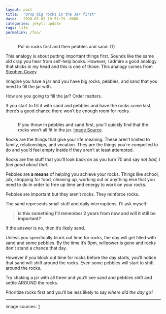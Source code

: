 ```yaml
---
layout: post
title:  "Drop big rocks in the Jar first"
date:   2020-07-02 19:51:29 -0600
categories: jekyll update
tags: life
permalink: /foo/
---
```

<figure class="wp-block-image size-large"><img src="https://nikitakazakov.com/wp-content/uploads/2020/02/image-4-1024x550.png" alt="" class="wp-image-6915" srcset="https://nikitakazakov.com/wp-content/uploads/2020/02/image-4-1024x550.png 1024w, https://nikitakazakov.com/wp-content/uploads/2020/02/image-4-300x161.png 300w, https://nikitakazakov.com/wp-content/uploads/2020/02/image-4-768x412.png 768w, https://nikitakazakov.com/wp-content/uploads/2020/02/image-4.png 1140w" sizes="(max-width: 1024px) 100vw, 1024px" /><figcaption>Put in rocks first and then pebbles and sand. (1)</figcaption></figure> 

This analogy is about putting important things first. Sounds like the same old crap you hear from self-help books. However, I admire a good analogy that sticks in my head and this is one of those. This analogy comes from [Stephen Covey](https://en.wikipedia.org/wiki/Stephen_Covey).

Imagine you have a jar and you have big rocks, pebbles, and sand that you need to fill the jar with.

How are you going to fill the jar? Order matters.

If you start to fill it with sand and pebbles and have the rocks come last, there&#8217;s a good chance there won&#8217;t be enough room for rocks.<figure class="wp-block-image size-large">

<img src="https://nikitakazakov.com/wp-content/uploads/2020/02/image-5.png" alt="" class="wp-image-6919" srcset="https://nikitakazakov.com/wp-content/uploads/2020/02/image-5.png 1012w, https://nikitakazakov.com/wp-content/uploads/2020/02/image-5-300x239.png 300w, https://nikitakazakov.com/wp-content/uploads/2020/02/image-5-768x612.png 768w" sizes="(max-width: 1012px) 100vw, 1012px" /> <figcaption>If you throw in pebbles and sand first, you&#8217;ll quickly find that the rocks won&#8217;t all fit in the jar. [Image Source](https://www.chronicle.com/blogs/profhacker/files/2015/02/The-5-Choices-rocks-680x355.png).</figcaption></figure> 

Rocks are the things that give your life meaning. These aren&#8217;t limited to family, relationships, and vocation. They are the things you&#8217;re compelled to do and you&#8217;d feel empty inside if they aren&#8217;t at least attempted.

Rocks are the stuff that you&#8217;ll look back on as you turn 70 and say _not bad, I feel good about that._

Pebbles are **a means** of helping you achieve your rocks. Things like school, job, shopping for food, cleaning up, working out or anything else that you need to do in order to free up time and energy to work on your rocks.

Pebbles are important but they aren&#8217;t rocks. They reinforce rocks.

The sand represents small stuff and daily interruptions. I&#8217;ll ask myself:

<blockquote class="wp-block-quote">
  <p>
    <strong>is this something I&#8217;ll remember 2 years from now and will it still be important?</strong>
  </p>
</blockquote>

If the answer is no, then it&#8217;s likely sand.

Unless you specifically block out time for rocks, the day will get filled with sand and some pebbles. By the time it&#8217;s 9pm, willpower is gone and rocks don&#8217;t stand a chance that day.

However if you block out time for rocks before the day starts, you&#8217;ll notice that sand will shift around the rocks. Even some pebbles will start to shift around the rocks.

Try shaking a jar with all three and you&#8217;ll see sand and pebbles shift and settle AROUND the rocks.

Prioritize rocks first and you&#8217;ll be less likely to say _where did the day go?_

<hr class="wp-block-separator" />

Image sources: [1](http://mindfulambition.net/big-rocks-first/)
